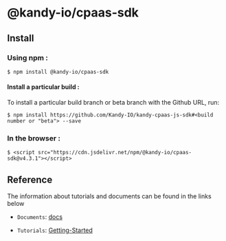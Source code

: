 # @kandy-io/cpaas-sdk

## Install

### Using npm :

`$ npm install @kandy-io/cpaas-sdk`

#### Install a particular build :

To install a particular build branch or beta branch with the Github URL, run:

`$ npm install https://github.com/Kandy-IO/kandy-cpaas-js-sdk#<build number or "beta"> --save`

### In the browser :

`$ <script src="https://cdn.jsdelivr.net/npm/@kandy-io/cpaas-sdk@v4.3.1"></script>`

## Reference

The information about tutorials and documents can be found in the links below

* `Documents`: [docs](https://kandy-io.github.io/kandy-cpaas-js-sdk/docs)

* `Tutorials`: [Getting-Started](https://Kandy-IO.github.io/kandy-cpaas-js-sdk/tutorials/#/Get%20Started)

